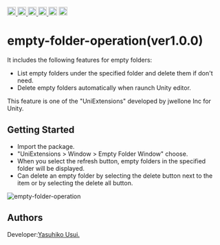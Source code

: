 <p align="left"> 
    <a href="https://github.com/jwellone/empty-folder-operation/blob/main/LICENSE">
        <img height="20" src="https://img.shields.io/github/license/sourcerer-io/hall-of-fame.svg?colorB=ff0000&style=plastic">
    </a>
    <a href="https://github.com/jwellone">
        <img height="20" src="https://img.shields.io/github/followers/jwellone?label=github&logo=github&style=plastic"/>
    </a>
    <a href="http://twitter.com/jwellone">
        <img height="20" src="https://img.shields.io/twitter/follow/jwellone?label=Twitter&logo=twitter&style=plastic"/>
    </a>
    <a href="https://www.facebook.com/jwellone">
        <img height="20" src="https://img.shields.io/badge/Facebook-1877F2?style=for-the-badge&logo=facebook&logoColor=white&style=plastic"/>
    </a>
    <a>
        <img height="20" src="https://img.shields.io/badge/C%23-239120?style=for-the-badge&logo=c-sharp&logoColor=white&style=plastic">
    </a>
    <a href="https://unity.com">
        <img height="20" src="https://img.shields.io/badge/Unity-100000?style=for-the-badge&logo=unity&logoColor=white&style=plastic">
    </a>    
</p>

# empty-folder-operation(ver1.0.0)
It includes the following features for empty folders:
- List empty folders under the specified folder and delete them if don't need.
- Delete empty folders automatically when raunch Unity editor.

This feature is one of the "UniExtensions" developed by jwellone Inc for Unity.


## Getting Started
- Import the package.
- "UniExtensions > Window > Empty Folder Window" choose.
- When you select the refresh button, empty folders in the specified folder will be displayed.
- Can delete an empty folder by selecting the delete button next to the item or by selecting the delete all button.

![empty-folder-operation](https://user-images.githubusercontent.com/85072161/127738028-96b4065b-ac33-4c9b-9f9c-7e99b6511419.gif)

## Authors
Developer:[Yasuhiko Usui.](https://github.com/UsuiYasuhiko-jw1)

